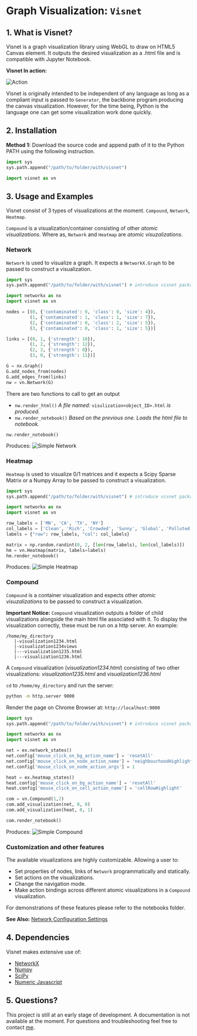 # Graph Visualization: `Visnet`

## 1. What is Visnet?

Visnet is a graph visualization library using WebGL to draw on HTML5 Canvas element. It outputs the desired visualization as a .html file and is compatible with Jupyter Notebook.

**Visnet In action:**

![Action](visnet.gif "Action")

Visnet is originally intended to be independent of any language as long as a compliant input is passed to `Generator`, the backbone program producing the canvas visualization. However, for the time being, Python is the language one can get some visualization work done quickly.


## 2. Installation
**Method 1:** Download the source code and append path of it to the Python PATH using the following instruction.

```python
import sys
sys.path.append("/path/to/folder/with/visnet")

import visnet as vn
```

## 3. Usage and Examples
Visnet consist of 3 types of visualizations at the moment. `Compound`, `Network`, `Heatmap`.

`Compound` is a visualization/container consisting of other *atomic visualizations*. Where as, `Network` and `Heatmap` are *atomic visuzalizations*.

### Network
`Network` is used to visualize a graph. It expects a `NetworkX.Graph` to be passed to construct a visualization. 

```python
import sys
sys.path.append("/path/to/folder/with/visnet") # introduce visnet package

import networkx as nx
import visnet as vn

nodes = [(0, {'contaminated': 0, 'class': 0, 'size': 4}),
         (1, {'contaminated': 1, 'class': 1, 'size': 7}),
         (2, {'contaminated': 0, 'class': 2, 'size': 5}),
         (3, {'contaminated': 0, 'class': 1, 'size': 5})]

links = [(0, 1, {'strength': 10}),
         (1, 2, {'strength': 12}),
         (2, 3, {'strength': 8}),
         (3, 0, {'strength': 11})]

G = nx.Graph()
G.add_nodes_from(nodes)
G.add_edges_from(links)
nw = vn.Network(G)
```

There are two functions to call to get an output

- ```nw.render_html()``` *A file named:* `visulization<object_ID>.html` *is produced.*
- ```nw.render_notebook()``` *Based on the previous one. Loads the html file to notebook.*

```python
nw.render_notebook()
```
Produces:
![Simple Network](https://imgur.com/JF9TsFX.png "Simple Network")


### Heatmap

`Heatmap` is used to visualize 0/1 matrices and it expects a Scipy Sparse Matrix or a Numpy Array to be passed to construct a visualization.


```python
import sys
sys.path.append("/path/to/folder/with/visnet") # introduce visnet package

import networkx as nx
import visnet as vn

row_labels = ['MN', 'CA', 'TX', 'NY']
col_labels = ['Clean', 'Rich', 'Crowded', 'Sunny', 'Global', 'Polluted', 'WeedLegal']
labels = {"row": row_labels, "col": col_labels}

matrix = np.random.randint(0, 2, [len(row_labels), len(col_labels)])
hm = vn.Heatmap(matrix, labels=labels)
hm.render_notebook()
```

Produces:
![Simple Heatmap](https://imgur.com/jADXHfH.png "Simple Heatmap")


### Compound
`Compound` is a container visualization and expects other *atomic visuzalizations* to be passed to construct a visualization. 

**Important Notice:** `Compound` visualization outputs a folder of child visualizations alongside the main html file associated with it. To display the visualization correctly, these must be run on a http server. An example:

```
/home/my_directory
   |-visualization1234.html
   |-visualization1234views
   |---visualization1235.html
   |---visualization1236.html
```

A `Compound` visualization (*visualization1234.html*) consisting of two other visualizations: *visualization1235.html* and *visualization1236.html*

`cd` to `/home/my_directory` and run the server:

```bash
python -m http.server 9000
```

Render the page on Chrome Browser at: `http://localhost:9000`

```python
import sys
sys.path.append("/path/to/folder/with/visnet") # introduce visnet package

import networkx as nx
import visnet as vn

net = ex.network_states()
net.config['mouse_click_on_bg_action_name'] = 'resetAll'
net.config['mouse_click_on_node_action_name'] = 'neighbourhoodHighlight'
net.config['mouse_click_on_node_action_args'] = 1

heat = ex.heatmap_states()
heat.config['mouse_click_on_bg_action_name'] = 'resetAll'
heat.config['mouse_click_on_cell_action_name'] = 'cellRowHighlight'

com = vn.Compound(1,2)
com.add_visualization(net, 0, 0)
com.add_visualization(heat, 0, 1)

com.render_notebook()
```

Produces:
![Simple Compound](https://imgur.com/IzPzwi5.png "Simple Compound")



### Customization and other features
The available visualizations are highly customizable. Allowing a user to:

- Set properties of nodes, links of `Network` programmatically and statically.
- Set actions on the visualizations.
- Change the navigation mode.
- Make action bindings across different atomic visualizations in a `Compound` visualization.

For demonstrations of these features please refer to the notebooks folder.

**See Also:** [Network Configuration Settings](docs/config_network.md)


## 4. Dependencies

Visnet makes extensive use of:

- [NetworkX](https://networkx.github.io/)
- [Numpy](http://www.numpy.org/)
- [SciPy](https://www.scipy.org/)
- [Numeric Javascript](http://www.numericjs.com/)


## 5. Questions?
This project is still at an early stage of development. A documentation is not available at the moment. For questions and troubleshooting feel free to contact [me](mailto:m.onureken@gmail.com).
